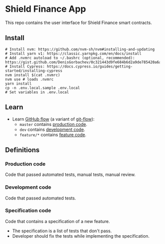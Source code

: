 # Shield Finance App

This repo contains the user interface for Shield Finance smart contracts.

## Install

```
# Install nvm: https://github.com/nvm-sh/nvm#installing-and-updating
# Install yarn v1: https://classic.yarnpkg.com/en/docs/install
# Add .nvmrc autoload to ~/.bashrc (optional, recommended): https://gist.github.com/DenisGorbachev/0c321443d9fe684b6d2a9de785420a6a
# Install Cypress: https://docs.cypress.io/guides/getting-started/installing-cypress
nvm install $(cat .nvmrc)
nvm use # loads .nvmrc
yarn install
cp -n .env.local.sample .env.local
# Set variables in .env.local
```

## Learn

* Learn [GitHub flow](https://guides.github.com/introduction/flow/) (a variant of [git-flow](https://nvie.com/posts/a-successful-git-branching-model/)):
  * `master` contains [production code](#production-code).
  * `dev` contains [development code](#development-code).
  * `feature/*` contains [feature code](#feature-code).

## Definitions

### Production code

Code that passed automated tests, manual tests, manual review.

### Development code

Code that passed automated tests.

### Specification code

Code that contains a specification of a new feature.

* The specification is a list of tests that don't pass.
* Developer should fix the tests while implementing the specification.
